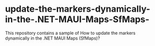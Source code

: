 # update-the-markers-dynamically-in-the-.NET-MAUI-Maps-SfMaps-
This repository contains a sample of How to update the markers dynamically in the .NET MAUI Maps (SfMaps)?
